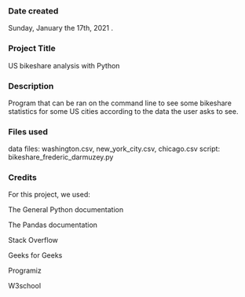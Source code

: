 ### Date created
Sunday, January the 17th, 2021 .

### Project Title
US bikeshare analysis with Python

### Description
Program that can be ran on the command line to see some bikeshare statistics for some US cities according to the data the user asks to see. 

### Files used
data files: washington.csv, new_york_city.csv, chicago.csv
script: bikeshare_frederic_darmuzey.py

### Credits
For this project, we used:

The General Python documentation

The Pandas documentation

Stack Overflow

Geeks for Geeks

Programiz

W3school


